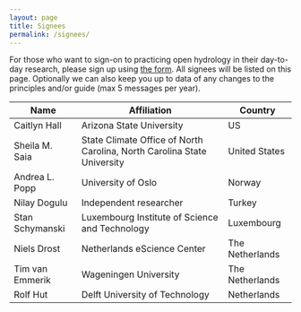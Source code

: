 ```yaml
---
layout: page
title: Signees
permalink: /signees/
---
```


For those who want to sign-on to practicing open hydrology in their day-to-day research, please sign up using [the form](https://forms.gle/qi89sa3oX3kviAj19). All signees will be listed on this page. Optionally we can also keep you up to data of any changes to the principles and/or guide (max 5 messages per year).

| Name        | Affiliation      | Country |
| ----------- | ---------------- | ------- |
|Caitlyn Hall|Arizona State University|US|
|Sheila M. Saia|State Climate Office of North Carolina, North Carolina State University|United States|
|Andrea L. Popp|University of Oslo|Norway|
|Nilay Dogulu|Independent researcher|Turkey|
|Stan Schymanski|Luxembourg Institute of Science and Technology|Luxembourg|
|Niels Drost|Netherlands eScience Center|The Netherlands|
|Tim van Emmerik|Wageningen University|The Netherlands|
|Rolf Hut|Delft University of Technology|Netherlands|
